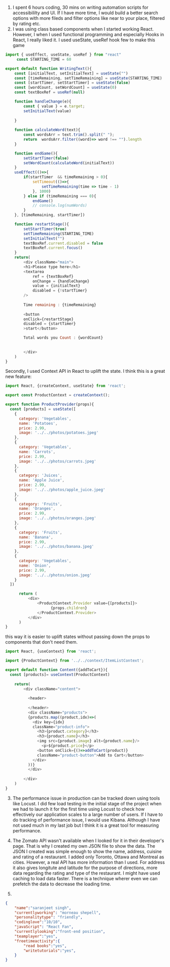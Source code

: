 
1. I spent 6 hours coding, 30 mins on writing automation scripts for accessibililty and UI. If I have more time, I would build a better search options with more fileds and filter options like near to your place, filtered by rating etc. 
2. I was using class based components when I started working React. However, I when I used functional programming and especially Hooks in React, I really liked it. I used useState, useRef hook few to make this game

```javascript
import { useEffect, useState, useRef } from "react"
     const STARTING_TIME = 60

export default function WritingText(){
    const [initialText, setInitialText] = useState("")
    const [timeRemaining, setTimeRemaining] = useState(STARTING_TIME)
    const [startTimer, setStartTimer] = useState(false)
    const [wordCount, setWordCount] = useState(0)
    const textBoxRef = useRef(null)

    function handleChange(e){
        const { value } = e.target;
        setInitialText(value)
         
    }
    
    function calculateWord(text){
        const wordsArr = text.trim().split(" ");
        return  wordsArr.filter((word)=> word !== "").length
    }

    function endGame(){
        setStartTimer(false)
        setWordCount(calculateWord(initialText))
    }
    useEffect(()=>{
        if(startTimer  && timeRemaining > 0){
            setTimeout(()=>{
                setTimeRemaining(time => time - 1)
            }, 1000)
        } else if (timeRemaining === 0){
            endGame()
            // console.log(numWords)
        }
    }, [timeRemaining, startTimer])

    function restartStage(){
        setStartTimer(true)
        setTimeRemaining(STARTING_TIME)
        setInitialText("")
        textBoxRef.current.disabled = false
        textBoxRef.current.focus()
    }
    return(
        <div className="main">
        <h1>Please type here</h1>
        <textarea 
            ref = {textBoxRef}
            onChange = {handleChange}
            value = {initialText}
            disabled = {!startTimer}
        />
         
        Time remaining : {timeRemaining}
      
        <button
        onClick={restartStage}
        disabled = {startTimer}
        >start</button> 

        Total words you Count : {wordCount}
      
        
        </div>
    )
}
```
Secondly, I used Context API in React to uplift the state. I think this is a great new feature:
```javascript
import React, {createContext, useState} from 'react';

export const ProductContext = createContext();

export function ProductProvider(props){
  const [products] = useState([
    {
      category: 'Vegetables',
      name: 'Potatoes',
      price: 2.99,
      image: '../../photos/potatoes.jpeg'
    },
    {
      category: 'Vegetables',
      name: 'Carrots',
      price: 2.99,
      image: '../../photos/carrots.jpeg'
    },
    {
      category: 'Juices',
      name: 'Apple Juice',
      price: 2.99,
      image: '../../photos/apple_juice.jpeg'
    },
    {
      category: 'Fruits',
      name: 'Oranges',
      price: 2.99,
      image: '../../photos/oranges.jpeg'
    },
    {
      category: 'Fruits',
      name: 'Banana',
      price: 2.99,
      image: '../../photos/banana.jpeg'
    },
    {
      category: 'Vegetables',
      name: 'Onion',
      price: 2.99,
      image: '../../photos/onion.jpeg'
    }
  ])

      return (
          <div>
              <ProductContext.Provider value={[products]}>
                    {props.children}
              </ProductContext.Provider>
          </div>
      )
}

```
this way it is easier to uplift states without passing down the props to components that don't need them.

```javascript
import React, {useContext} from 'react';

import {ProductContext} from '../../context/ItemListContext';

export default function Content({addToCart}){
  const [products]= useContext(ProductContext)
  
    return(
        <div className="content">
          
          <header>
           
          </header>
          <div className="products">
          {products.map((product,idx)=>(
            <div key={idx}
            className="product-info">
              <h3>{product.category}</h3>
              <h3>{product.name}</h3>
              <img src={product.image} alt={product.name}/>
                <p>${product.price}</p>
              <button onClick={()=>addToCart(product)}
              className="product-button">Add to Cart</button>
            </div>
          ))}
          </div>
        
        </div>
    )
}

```

3. The performance issue in production can be tracked down using tools like Locust. I did few load testing in the initial stage of the project when we had to launch it for the first time using Locust to check how effectively our application scales to a large number of users. 
If I have to do tracking of performance issue, I would use Kibana. Although I have not used much in my last job but I think it is a great tool for measuring performance.

4. The Zomato API wasn't available when I looked for it in their developer's page. That is why I created my own JSON file to show the data. The JSON I created was simple enough to show the name, address, cuisine and rating of a restaurant. I added only Toronto, Ottawa and Montreal as cities. However, a real API has more information than I used. For address it also gives longitute and latitude for the purpose of directions, more data regarding the rating and type of the restaurant. I might have used caching to load data faster. There is a technique wherer even we can prefetch the data to decrease the loading time.
5. 
```json
{ 
    "name":"saranjeet singh",
    "currentlyworking": "morneau shepell",
    "personalitytype": "friendly",
    "codinglove":"10/10",
    "javaScript": "React Fan",
    "currentlylooking":"front-end position",
    "teamplayer":"yes",
    "freetimeactivity":{
        "read books":"yes",
        "writetutorials":"yes",
    }
}
```